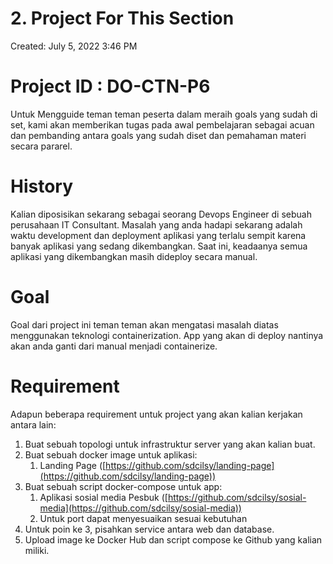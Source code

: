 # 2. Project For This Section

Created: July 5, 2022 3:46 PM

# Project ID : DO-CTN-P6

Untuk Mengguide teman teman peserta dalam meraih goals yang sudah di set, kami akan memberikan tugas pada awal pembelajaran sebagai acuan dan pembanding antara goals yang sudah diset dan pemahaman materi secara pararel.

# History

Kalian diposisikan sekarang sebagai seorang Devops Engineer di sebuah perusahaan IT Consultant. Masalah yang anda hadapi sekarang adalah waktu development dan deployment aplikasi yang terlalu sempit karena banyak aplikasi yang sedang dikembangkan. Saat ini, keadaanya semua aplikasi yang dikembangkan masih dideploy secara manual.

# Goal

Goal dari project ini teman teman akan mengatasi masalah diatas menggunakan teknologi containerization. App yang akan di deploy nantinya akan anda ganti dari manual menjadi containerize. 

# Requirement

Adapun beberapa requirement untuk project yang akan kalian kerjakan antara lain:

1. Buat sebuah topologi untuk infrastruktur server yang akan kalian buat.
2. Buat sebuah docker image untuk aplikasi:
    1. Landing Page ([https://github.com/sdcilsy/landing-page](https://github.com/sdcilsy/landing-page))
3. Buat sebuah script docker-compose untuk app:
    1. Aplikasi sosial media Pesbuk ([https://github.com/sdcilsy/sosial-media](https://github.com/sdcilsy/sosial-media))
    2. Untuk port dapat menyesuaikan sesuai kebutuhan 
4. Untuk poin ke 3, pisahkan service antara web dan database.
5. Upload image ke Docker Hub dan script compose ke Github yang kalian miliki.